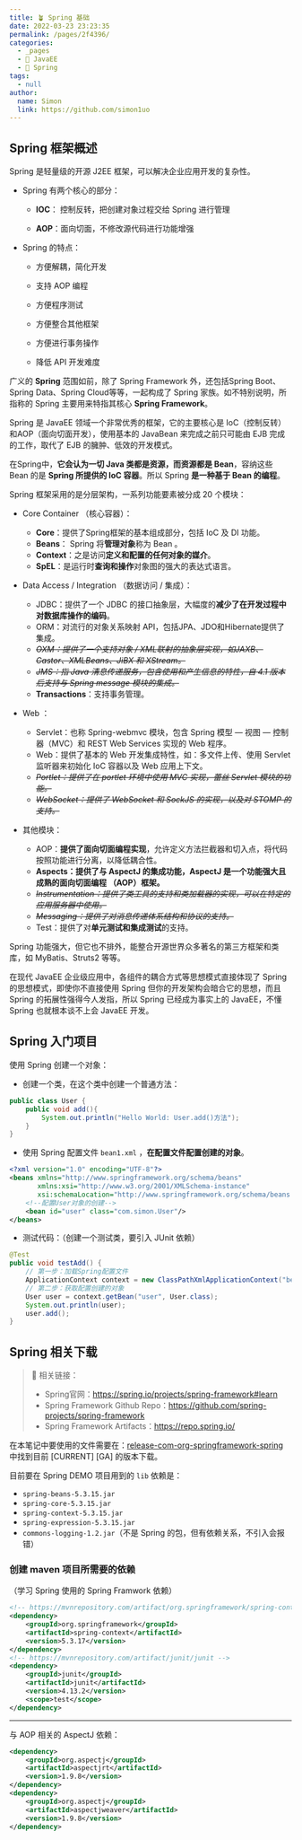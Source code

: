 ```yaml
---
title: 🪴 Spring 基础
date: 2022-03-23 23:23:35
permalink: /pages/2f4396/
categories: 
  - _pages
  - 🧋 JavaEE
  - 🍃 Spring
tags: 
  - null
author: 
  name: Simon
  link: https://github.com/simon1uo
---
```

## Spring 框架概述

Spring 是轻量级的开源 J2EE 框架，可以解决企业应用开发的复杂性。

+ Spring 有两个核心的部分：

  + **IOC**： 控制反转，把创建对象过程交给 Spring 进行管理

  + **AOP**：面向切面，不修改源代码进行功能增强



+ Spring 的特点：

  + 方便解耦，简化开发

  - 支持 AOP 编程

  - 方便程序测试

  - 方便整合其他框架

  - 方便进行事务操作

  - 降低 API 开发难度



广义的 **Spring** 范围如前，除了 Spring Framework 外，还包括Spring Boot、Spring Data、Spring Cloud等等，一起构成了 Spring 家族。如不特别说明，所指称的 Spring 主要用来特指其核心 **Spring Framework**。

Spring 是 JavaEE 领域一个非常优秀的框架，它的主要核心是 IoC（控制反转）和AOP（面向切面开发），使用基本的 JavaBean 来完成之前只可能由 EJB 完成的工作，取代了 EJB 的臃肿、低效的开发模式。

在Spring中，**它会认为一切 Java 类都是资源，而资源都是 Bean**，容纳这些 Bean 的是 **Spring 所提供的 IoC 容器**。所以 Spring  **是一种基于 Bean 的编程**。



Spring 框架采用的是分层架构，一系列功能要素被分成 20 个模块：

+ Core Container （核心容器）：
  + **Core**：提供了Spring框架的基本组成部分，包括 IoC 及 DI 功能。
  + **Beans**： Spring 将**管理对象**称为 Bean 。
  + **Context**：之是访问**定义和配置的任何对象的媒介**。
  + **SpEL**：是运行时**查询和操作**对象图的强大的表达式语言。

+ Data Access / Integration （数据访问 / 集成）：
  + JDBC：提供了一个 JDBC 的接口抽象层，大幅度的**减少了在开发过程中对数据库操作的编码**。
  + ORM：对流行的对象关系映射 API，包括JPA、JDO和Hibernate提供了集成。
  + ~~*OXM：提供了一个支持对象 / XML联射的抽象层实现，如JAXB、Castor、XMLBeans、JiBX 和 XStream。*~~
  + ~~*JMS：指 Java 清息传递服务，包含使用和产生信息的特性，自 4.1 版本后支持与 Spring message 模块的集成。*~~
  + **Transactions**：支持事务管理。
+ Web ：
  + Servlet：也称 Spring-webmvc 模块，包含 Spring 模型 — 视图 — 控制器（MVC）和 REST Web Services 实现的 Web 程序。
  + Web：提供了基本的 Web 开发集成特性，如：多文件上传、使用 Servlet 监听器来初始化 IoC 容器以及 Web 应用上下文。
  + ~~*Portlet：提供了在 portlet 环境中使用 MVC 实现，蕾丝 Servlet 模块的功能。*~~
  + ~~*WebSocket：提供了 WebSocket 和 SockJS 的实现，以及对 STOMP 的支持。*~~

+ 其他模块：
  + AOP：**提供了面向切面编程实现**，允许定义方法拦截器和切入点，将代码按照功能进行分离，以降低耦合性。
  + **Aspects：提供了与 AspectJ 的集成功能，AspectJ 是一个功能强大且成熟的面向切面编程 （AOP）框架。**
  + ~~*Instrumentation：提供了类工具的支持和类加载器的实现，可以在特定的应用服务器中使用。*~~
  + ~~*Messaging：提供了对消息传递体系结构和协议的支持。*~~
  + Test：提供了对**单元测试和集成测试**的支持。



Spring 功能强大，但它也不排外，能整合开源世界众多著名的第三方框架和类库，如 MyBatis、Struts2 等等。

在现代 JavaEE 企业级应用中，各组件的耦合方式等思想模式直接体现了 Spring 的思想模式，即使你不直接使用 Spring 但你的开发架构会暗合它的思想，而且 Spring 的拓展性强得今人发指，所以 Spring 已经成为事实上的 JavaEE，不懂 Spring 也就根本谈不上会 JavaEE 开发。

## Spring 入门项目

使用 Spring 创建一个对象：

+ 创建一个类，在这个类中创建一个普通方法：

```java
public class User {
    public void add(){
        System.out.println("Hello World: User.add()方法");
    }
}
```

+ 使用 Spring 配置文件 `bean1.xml` ，**在配置文件配置创建的对象**。

```xml
<?xml version="1.0" encoding="UTF-8"?>
<beans xmlns="http://www.springframework.org/schema/beans"
       xmlns:xsi="http://www.w3.org/2001/XMLSchema-instance"
       xsi:schemaLocation="http://www.springframework.org/schema/beans http://www.springframework.org/schema/beans/spring-beans.xsd">
    <!--配置User对象的创建-->
    <bean id="user" class="com.simon.User"/>
</beans>
```

+ 测试代码：（创建一个测试类，要引入 JUnit 依赖）

```Java
@Test
public void testAdd() {
    // 第一步：加载Spring配置文件
    ApplicationContext context = new ClassPathXmlApplicationContext("bean.xml");
    // 第二步：获取配置创建的对象
    User user = context.getBean("user", User.class);
    System.out.println(user);
    user.add();
}
```



## Spring 相关下载

> 🔗 相关链接：
>
> + Spring官网：https://spring.io/projects/spring-framework#learn
> + Spring Framework Github Repo：https://github.com/spring-projects/spring-framework
> + Spring Framework Artifacts：https://repo.spring.io/

在本笔记中要使用的文件需要在：[release-com-org-springframework-spring](https://repo.spring.io/ui/native/release/org/springframework/spring/) 中找到目前 [CURRENT] [GA] 的版本下载。



目前要在 Spring DEMO 项目用到的 `lib` 依赖是：

- `spring-beans-5.3.15.jar`
- `spring-core-5.3.15.jar`
- `spring-context-5.3.15.jar`
- `spring-expression-5.3.15.jar`
- `commons-logging-1.2.jar`（不是 Spring 的包，但有依赖关系，不引入会报错）



### 创建 maven 项目所需要的依赖

（学习 Spring 使用的 Spring Framwork 依赖）

```xml
<!-- https://mvnrepository.com/artifact/org.springframework/spring-context -->
<dependency>
    <groupId>org.springframework</groupId>
    <artifactId>spring-context</artifactId>
    <version>5.3.17</version>
</dependency>
<!-- https://mvnrepository.com/artifact/junit/junit -->
<dependency>
    <groupId>junit</groupId>
    <artifactId>junit</artifactId>
    <version>4.13.2</version>
    <scope>test</scope>
</dependency>
```

***

与 AOP 相关的 AspectJ 依赖：

```xml
<dependency>
    <groupId>org.aspectj</groupId>
    <artifactId>aspectjrt</artifactId>
    <version>1.9.8</version>
</dependency>
<dependency>
    <groupId>org.aspectj</groupId>
    <artifactId>aspectjweaver</artifactId>
    <version>1.9.8</version>
</dependency>
```
